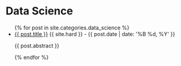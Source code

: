 # Data Science

<ul>
  {% for post in site.categories.data_science %}
    <li>
      <a href="{{ post.url }}">{{ post.title }}</a> {{ site.hard }} - {{ post.date | date: '%B %d, %Y' }}
      <p>{{ post.abstract }}</p>
    </li>
  {% endfor %}
</ul>
